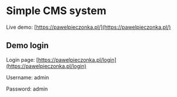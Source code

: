 # Simple CMS system 

Live demo: [https://pawelpieczonka.pl/](https://pawelpieczonka.pl/)

## Demo login 
Login page: [https://pawelpieczonka.pl/login](https://pawelpieczonka.pl/login)

Username: admin

Password: admin
